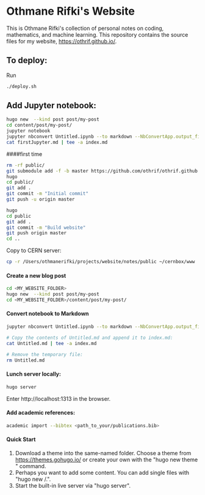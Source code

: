 # Othmane Rifki's Website #

This is Othmane Rifki's collection of personal notes on coding, mathematics, and machine learning. This repository contains the source files for my website, https://othrif.github.io/.


## To deploy: ##
Run
``` bash
./deploy.sh
```

## Add Jupyter notebook: ##
``` bash
hugo new  --kind post post/my-post
cd content/post/my-post/
jupyter notebook
jupyter nbconvert Untitled.ipynb --to markdown --NbConvertApp.output_files_dir=.
cat firstJupyter.md | tee -a index.md
```

####first time
``` bash
rm -rf public/
git submodule add -f -b master https://github.com/othrif/othrif.github.io.git public
hugo
cd public/
git add .
git commit -m "Initial commit"
git push -u origin master
```
``` bash
hugo
cd public
git add .
git commit -m "Build website"
git push origin master
cd ..
```


Copy to CERN server:
``` bash
cp -r /Users/othmanerifki/projects/website/notes/public ~/cernbox/www
```

#### Create a new blog post
``` bash
cd <MY_WEBSITE_FOLDER>
hugo new  --kind post post/my-post
cd <MY_WEBSITE_FOLDER>/content/post/my-post/
```

#### Convert notebook to Markdown
``` bash
jupyter nbconvert Untitled.ipynb --to markdown --NbConvertApp.output_files_dir=.

# Copy the contents of Untitled.md and append it to index.md:
cat Untitled.md | tee -a index.md

# Remove the temporary file:
rm Untitled.md
```


#### Lunch server locally: ####
``` bash
hugo server
```
Enter http://localhost:1313 in the browser.


#### Add academic references: ####
``` bash
academic import --bibtex <path_to_your/publications.bib>

```


#### Quick Start ####
1. Download a theme into the same-named folder.
   Choose a theme from https://themes.gohugo.io/ or
   create your own with the "hugo new theme <THEMENAME>" command.
2. Perhaps you want to add some content. You can add single files
   with "hugo new <SECTIONNAME>/<FILENAME>.<FORMAT>".
3. Start the built-in live server via "hugo server".


